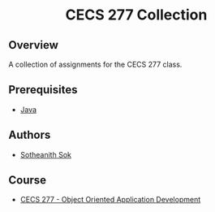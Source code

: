 <h1 align="center" style="border: none">CECS 277 Collection</h1>

## Overview
A collection of assignments for the CECS 277 class.

## Prerequisites
 - [Java](https://www.oracle.com/java/technologies/javase-downloads.html)

## Authors
 - [Sotheanith Sok](https://github.com/sotheanith-sok)

## Course
 - [CECS 277 - Object Oriented Application Development](http://catalog.csulb.edu/preview_course_nopop.php?catoid=5&coid=39980)
